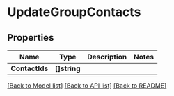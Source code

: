 # UpdateGroupContacts

## Properties

Name | Type | Description | Notes
------------ | ------------- | ------------- | -------------
**ContactIds** | **[]string** |  | 

[[Back to Model list]](../README#documentation-for-models) [[Back to API list]](../README#documentation-for-api-endpoints) [[Back to README]](../README)



